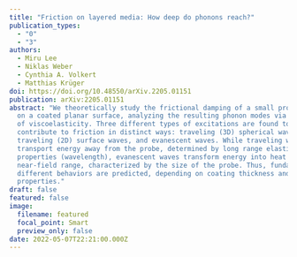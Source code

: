 ```yaml
---
title: "Friction on layered media: How deep do phonons reach?"
publication_types:
  - "0"
  - "3"
authors:
  - Miru Lee
  - Niklas Weber
  - Cynthia A. Volkert
  - Matthias Krüger
doi: https://doi.org/10.48550/arXiv.2205.01151
publication: arXiv:2205.01151
abstract: "We theoretically study the frictional damping of a small probe object
  on a coated planar surface, analyzing the resulting phonon modes via a theory
  of viscoelasticity. Three different types of excitations are found to
  contribute to friction in distinct ways: traveling (3D) spherical waves,
  traveling (2D) surface waves, and evanescent waves. While traveling waves
  transport energy away from the probe, determined by long range elastic
  properties (wavelength), evanescent waves transform energy into heat in a
  near-field range, characterized by the size of the probe. Thus, fundamentally
  different behaviors are predicted, depending on coating thickness and material
  properties."
draft: false
featured: false
image:
  filename: featured
  focal_point: Smart
  preview_only: false
date: 2022-05-07T22:21:00.000Z
---
```

